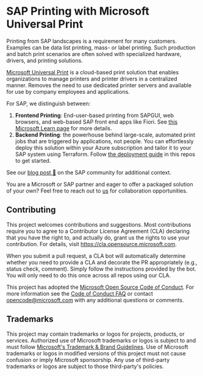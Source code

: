 # SAP Printing with Microsoft Universal Print

Printing from SAP landscapes is a requirement for many customers. Examples can be data list printing, mass- or label printing. Such production and batch print scenarios are often solved with specialized hardware, drivers, and printing solutions.

[Microsoft Universal Print](https://learn.microsoft.com/universal-print/fundamentals/universal-print-whatis) is a cloud-based print solution that enables organizations to manage printers and printer drivers in a centralized manner. Removes the need to use dedicated printer servers and available for use by company employees and applications.

For SAP, we distinguish between:

1. **Frontend Printing**: End-user-based printing from SAPGUI, web browsers, and web-based SAP front end apps like Fiori. See [this Microsoft Learn page](https://learn.microsoft.com/azure/sap/workloads/universal-print-sap-frontend) for more details. 
2. **Backend Printing**: the powerhouse behind large-scale, automated print jobs that are triggered by applications, not people. You can effortlessly deploy this solution within your Azure subscription and tailor it to your SAP system using Terraform. Follow [the deployment guide](GETTING_STARTED.md) in this repos to get started.

See our [blog post 📝](https://community.sap.com/t5/technology-blogs-by-members/it-has-never-been-easier-to-print-from-sap-with-microsoft-universal-print/ba-p/13672206) on the SAP community for additional context.

You are a Microsoft or SAP partner and eager to offer a packaged solution of your own? Feel free to reach out to [us](mailto:martin.pankraz@microsoft.com,devansh.jain@microsoft.com) for collaboration opportunities.

## Contributing

This project welcomes contributions and suggestions.  Most contributions require you to agree to a Contributor License Agreement (CLA) declaring that you have the right to, and actually do, grant us the rights to use your contribution. For details, visit https://cla.opensource.microsoft.com.

When you submit a pull request, a CLA bot will automatically determine whether you need to provide a CLA and decorate the PR appropriately (e.g., status check, comment). Simply follow the instructions provided by the bot. You will only need to do this once across all repos using our CLA.

This project has adopted the [Microsoft Open Source Code of Conduct](https://opensource.microsoft.com/codeofconduct/). For more information see the [Code of Conduct FAQ](https://opensource.microsoft.com/codeofconduct/faq/) or contact [opencode@microsoft.com](mailto:opencode@microsoft.com) with any additional questions or comments.

## Trademarks

This project may contain trademarks or logos for projects, products, or services. Authorized use of Microsoft trademarks or logos is subject to and must follow [Microsoft's Trademark & Brand Guidelines](https://www.microsoft.com/en-us/legal/intellectualproperty/trademarks/usage/general). Use of Microsoft trademarks or logos in modified versions of this project must not cause confusion or imply Microsoft sponsorship. Any use of third-party trademarks or logos are subject to those third-party's policies.
